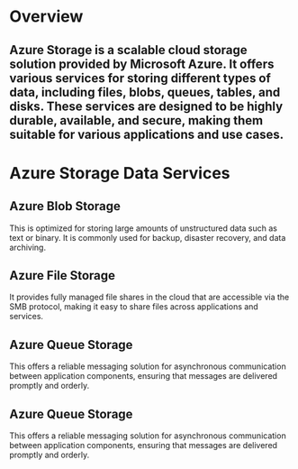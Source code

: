 # Overview

## Azure Storage is a scalable cloud storage solution provided by Microsoft Azure. It offers various services for storing different types of data, including files, blobs, queues, tables, and disks. These services are designed to be highly durable, available, and secure, making them suitable for various applications and use cases.

# Azure Storage Data Services

## Azure Blob Storage 
This is optimized for storing large amounts of unstructured data such as text or binary. It is commonly used for backup, disaster recovery, and data archiving.

## Azure File Storage 
It provides fully managed file shares in the cloud that are accessible via the SMB protocol, making it easy to share files across applications and services.

## Azure Queue Storage 
This offers a reliable messaging solution for asynchronous communication between application components, ensuring that messages are delivered promptly and orderly.

## Azure Queue Storage
This offers a reliable messaging solution for asynchronous communication between application components, ensuring that messages are delivered promptly and orderly.
